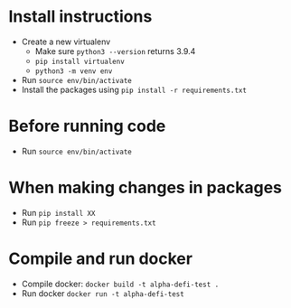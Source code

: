 # Install instructions 
- Create a new virtualenv
  - Make sure `python3 --version` returns 3.9.4
  - `pip install virtualenv`
  - `python3 -m venv env`
- Run `source env/bin/activate`
- Install the packages using `pip install -r requirements.txt` 

# Before running code 
- Run `source env/bin/activate`

# When making changes in packages
- Run `pip install XX`
- Run `pip freeze > requirements.txt` 

# Compile and run docker
- Compile docker: `docker build -t alpha-defi-test .`
- Run docker `docker run -t alpha-defi-test`